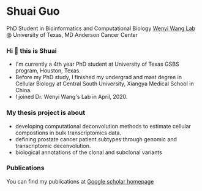 # Shuai Guo
PhD Student in Bioinformatics and Computational Biology
[Wenyi Wang Lab](https://odin.mdacc.tmc.edu/~wwang7/) @ University of Texas, MD Anderson Cancer Center

### Hi 👋 this is Shuai
- I'm currently a 4th year PhD student at University of Texas GSBS program, Houston, Texas.
- Before my PhD study, I finished my undergrad and mast degree in Cellular Biology at Central South University, Xiangya Medical School in China.
- I joined Dr. Wenyi Wang's Lab in April, 2020.

### My thesis project is about
- developing computational deconvolution methods to estimate cellular compostions in bulk transcriptomics data.
- defining prostate cancer patient subtypes through genomic and transcriptomic deconvolution.
- biological annotations of the clonal and subclonal variants

### Publications
You can find my publications at [Google scholar homepage](https://scholar.google.com/citations?user=xxGTF8cAAAAJ&hl=en)
